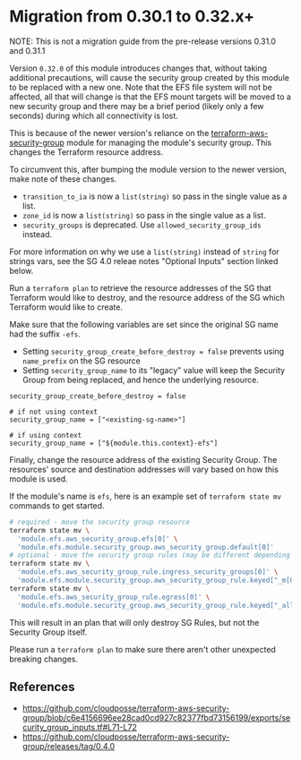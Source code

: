 # Migration from 0.30.1 to 0.32.x+

NOTE: This is not a migration guide from the pre-release versions 0.31.0 and 0.31.1

Version `0.32.0` of this module introduces changes that, without taking additional precautions, will cause the security group created by this module to be replaced with a new one. Note that the EFS file system will not be affected, all that will change is that the EFS mount targets will be moved to a new security group and there may be a brief period (likely only a few seconds) during which all connectivity is lost. 

This is because of the newer version's reliance on the [terraform-aws-security-group](https://github.com/cloudposse/terraform-aws-security-group)
module for managing the module's security group. This changes the Terraform resource address.

To circumvent this, after bumping the module version to the newer version, make note of these changes.

* `transition_to_ia` is now a `list(string)` so pass in the single value as a list.
* `zone_id` is now a `list(string)` so pass in the single value as a list.
* `security_groups` is deprecated. Use `allowed_security_group_ids` instead.

For more information on why we use a `list(string)` instead of `string` for strings vars, see the SG 4.0 releae notes "Optional Inputs" section linked below.

Run a `terraform plan` to retrieve the resource addresses of the SG that Terraform would like to destroy, and the resource address of the SG which Terraform would like to create.

Make sure that the following variables are set since the original SG name had the suffix `-efs`.

* Setting `security_group_create_before_destroy = false` prevents using `name_prefix` on the SG resource
* Setting `security_group_name` to its "legacy" value will keep the Security Group from being replaced, and hence the underlying resource.

```hcl
security_group_create_before_destroy = false

# if not using context
security_group_name = ["<existing-sg-name>"]

# if using context
security_group_name = ["${module.this.context}-efs"]
```

Finally, change the resource address of the existing Security Group. The resources' source and destination addresses will vary based on how this module is used.

If the module's name is `efs`, here is an example set of `terraform state mv` commands to get started.

```bash
# required - move the security group resource
terraform state mv \
  'module.efs.aws_security_group.efs[0]' \
  'module.efs.module.security_group.aws_security_group.default[0]'
# optional - move the security group rules (may be different depending on usage)
terraform state mv \
  'module.efs.aws_security_group_rule.ingress_security_groups[0]' \
  'module.efs.module.security_group.aws_security_group_rule.keyed["_m[0]#[0]#sg#0"]'
terraform state mv \
  'module.efs.aws_security_group_rule.egress[0]' \
  'module.efs.module.security_group.aws_security_group_rule.keyed["_allow_all_egress_"]'
```

This will result in an plan that will only destroy SG Rules, but not the Security Group itself.

Please run a `terraform plan` to make sure there aren't other unexpected breaking changes.

## References

* https://github.com/cloudposse/terraform-aws-security-group/blob/c6e4156696ee28cad0cd927c82377fbd73156199/exports/security_group_inputs.tf#L71-L72
* https://github.com/cloudposse/terraform-aws-security-group/releases/tag/0.4.0
